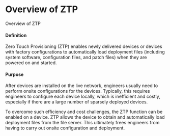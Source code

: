 Overview of ZTP
===============

Overview of ZTP

#### Definition

Zero Touch Provisioning (ZTP) enables newly delivered devices or devices with factory configurations to automatically load deployment files (including system software, configuration files, and patch files) when they are powered on and started.


#### Purpose

After devices are installed on the live network, engineers usually need to perform onsite configurations for the devices. Typically, this requires engineers to configure each device locally, which is inefficient and costly, especially if there are a large number of sparsely deployed devices.

To overcome such efficiency and cost challenges, the ZTP function can be enabled on a device. ZTP allows the device to obtain and automatically load deployment files from the file server. This ultimately frees engineers from having to carry out onsite configuration and deployment.